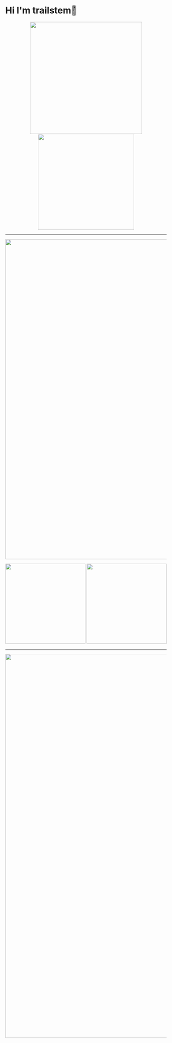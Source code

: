 # Hi I'm trailstem👋


<div align="center">
<p>
 <img alt="" width="350px"  src="https://github-readme-stats.vercel.app/api?username=tmcoco0228si&show_icons=true&theme=radical"/>
 <img alt="" width="300px"  src="https://github-readme-stats.vercel.app/api/top-langs/?username=tmcoco0228si&layout=compact&theme=dracula"/>
</p>
 </div>

<hr />
<p>
 <img alt="" width="1000px" src="https://github-profile-trophy.vercel.app/?username=tmcoco0228si&theme=onedark"/>
</p>

<div align="center">
   <p>
    <img alt="" width="250px" src="http://github-profile-summary-cards.vercel.app/api/cards/most-commit-language?username=tmcoco0228si&theme=2077"/>
    <img alt="" width="250px" src="http://github-profile-summary-cards.vercel.app/api/cards/repos-per-language?username=tmcoco0228si&theme=2077"/>
   </p>
 </div>
 
 <hr />
<div align="center">
<img alt="" width="1200px" src="http://github-profile-summary-cards.vercel.app/api/cards/profile-details?username=tmcoco0228si&theme=2077" />
</div>



<!--
**tmcoco0228si/tmcoco0228si** is a ✨ _special_ ✨ repository because its `README.md` (this file) appears on your GitHub profile.

Here are some ideas to get you started:

-->
